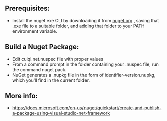 ﻿## Prerequisites:
- Install the nuget.exe CLI by downloading it from [nuget.org](https://dist.nuget.org/win-x86-commandline/latest/nuget.exe) , 
 saving that .exe file to a suitable folder, and adding that folder to your PATH environment variable.

## Build a Nuget Package:
 - Edit culqi.net.nuspec file with proper values
 - From a command prompt in the folder containing your .nuspec file, run the command nuget pack.
 - NuGet generates a .nupkg file in the form of identifier-version.nupkg, which you'll find in the current folder.

## More info:
 - https://docs.microsoft.com/en-us/nuget/quickstart/create-and-publish-a-package-using-visual-studio-net-framework